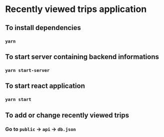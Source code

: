 # Recently viewed trips application

## To install dependencies

### `yarn`

## To start server containing backend informations

### `yarn start-server`

## To start react application

### `yarn start`

## To add or change recently viewed trips

### Go to `public` -> `api` -> `db.json`